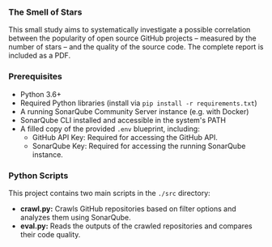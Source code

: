 ### The Smell of Stars
This small study aims to systematically investigate a possible correlation between the popularity of open source GitHub projects – measured by the number of stars – and the quality of the source code. The complete report is included as a PDF.

### Prerequisites
- Python 3.6+
- Required Python libraries (install via `pip install -r requirements.txt`)
- A running SonarQube Community Server instance (e.g. with Docker)
- SonarQube CLI installed and accessible in the system's PATH
- A filled copy of the provided `.env` blueprint, including:
  - GitHub API Key: Required for accessing the GitHub API.
  - SonarQube Key: Required for accessing  the running SonarQube instance.

### Python Scripts
This project contains two main scripts in the `./src` directory:
- **crawl.py:** Crawls GitHub repositories based on filter options and analyzes them using SonarQube.
- **eval.py:** Reads the outputs of the crawled repositories and compares their code quality.



